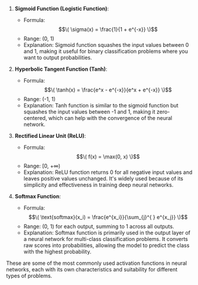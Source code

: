 1. **Sigmoid Function (Logistic Function)**:
   - Formula: $$\( \sigma(x) = \frac{1}{1 + e^{-x}} \)$$
   - Range: (0, 1)
   - Explanation: Sigmoid function squashes the input values between 0 and 1, making it useful for binary classification problems where you want to output probabilities.

2. **Hyperbolic Tangent Function (Tanh)**:
   - Formula: $$\( \tanh(x) = \frac{e^x - e^{-x}}{e^x + e^{-x}} \)$$
   - Range: (-1, 1)
   - Explanation: Tanh function is similar to the sigmoid function but squashes the input values between -1 and 1, making it zero-centered, which can help with the convergence of the neural network.

3. **Rectified Linear Unit (ReLU)**:
   - Formula: $$\( f(x) = \max(0, x) \)$$
   - Range: [0, +∞)
   - Explanation: ReLU function returns 0 for all negative input values and leaves positive values unchanged. It's widely used because of its simplicity and effectiveness in training deep neural networks.



4. **Softmax Function**:
   - Formula: $$\( \text{softmax}(x_i) = \frac{e^{x_i}}{\sum_{j}^{ } e^{x_j}} \)$$
   - Range: (0, 1) for each output, summing to 1 across all outputs.
   - Explanation: Softmax function is primarily used in the output layer of a neural network for multi-class classification problems. It converts raw scores into probabilities, allowing the model to predict the class with the highest probability.

These are some of the most commonly used activation functions in neural networks, each with its own characteristics and suitability for different types of problems.

